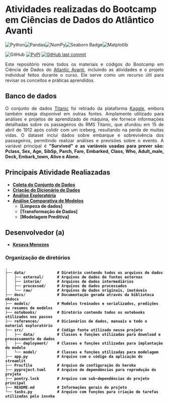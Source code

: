 # Atividades realizadas do Bootcamp em Ciências de Dados do Atlântico Avanti

![Python](https://img.shields.io/badge/python-3670A0?style=for-the-badge&logo=python&logoColor=ffdd54)![Pandas](https://img.shields.io/badge/pandas-%23150458.svg?style=for-the-badge&logo=pandas&logoColor=white)![NumPy](https://img.shields.io/badge/numpy-%23013243.svg?style=for-the-badge&logo=numpy&logoColor=white)![Seaborn Badge](https://img.shields.io/badge/seaborn-%2300A2C1.svg?style=for-the-badge&logo=seaborn&color=444876&logoColor=white)![Matplotlib](https://img.shields.io/badge/Matplotlib-%23ffffff.svg?style=for-the-badge&logo=Matplotlib&logoColor=black)


![GitHub](https://img.shields.io/github/license/atlantico-academy/equipe1-2024.2.svg) [![PyPI](https://img.shields.io/pypi/v/atlantico-academy-equipe2-2024.1.svg)](http://pypi.org/project/atlantico-academy-equipe2-2024.1/) [![GitHub last commit](https://img.shields.io/github/last-commit/atlantico-academy/equipe1-2024.2.svg)](https://github.com/atlantico-academy/equipe1-2024.2/commit/developer)


<p align="justify">Este repositório reúne todos os materiais e códigos do Bootcamp em Ciência de Dados do <a href="https://www.atlanticoavanti.com.br/bootcamp">Atlantic Avanti</a>, incluindo as atividades e o projeto individual feitos durante o curso. Ele serve como um recurso útil para revisar os conceitos e práticas aprendidos.</p>


## Banco de dados

<p align="justify">O conjunto de dados <a href="https://www.kaggle.com/c/titanic/data">Titanic</a> foi retirado da plataforma <a href="https://www.kaggle.com/c/titanic/data">Kaggle</a>, embora também esteja disponível em outras fontes. Amplamente utilizado para análises e projetos de aprendizado de máquina, ele fornece informações detalhadas sobre os passageiros do RMS Titanic, que afundou em 15 de abril de 1912 após colidir com um iceberg, resultando na perda de muitas vidas. O dataset inclui dados sobre embarque e sobrevivência dos passageiros, permitindo realizar análises e previsões sobre o evento. A variável principal é <b>"Survived"<b> e as variáveis usadas para prever são: <b>Pclass<b>, <b>Sex<b>, <b>Age<b>, <b>SibSp<b>, <b>Parch<b>, <b>Fare<b>, <b>Embarked<b>, <b>Class<b>, <b>Who<b>, <b>Adult_male<b>, <b>Deck<b>, <b>Embark_town<b>, <b>Alive<b> e <b>Alone<b>.</p>

## Principais Atividade Realiazadas

 - [Coleta do Conjunto de Dados](https://github.com/KesavaS2/avanti-bootcamp-cdd/blob/master/notebooks/00download_data.ipynb)
 - [Criação do Dicionário de Dados](https://github.com/KesavaS2/avanti-bootcamp-cdd/blob/master/notebooks/00download_data.ipynb)
 - [Análise Exploratória](https://github.com/KesavaS2/avanti-bootcamp-cdd/blob/master/notebooks/01-exploratory_data_analysis.ipynb)
 - [Análise Comparativa de Modelos](https://github.com/KesavaS2)
    - [Limpeza de dados]
    - [Transformação de Dados]
    - [Modelagem Preditiva]


## Desenvolvedor (a)

 - [Kesava Menezes](https://github.com/KesavaS2)
 

### Organização de diretórios


```
.
├── data/              # Diretório contendo todos os arquivos de dados
│   ├── external/      # Arquivos de dados de fontes externas
│   ├── interim/       # Arquivos de dados intermediários
│   ├── processed/     # Arquivos de dados processados
│   └── raw/           # Arquivos de dados originais, imutáveis
├── docs/              # Documentação gerada através da biblioteca mkdocs
├── models/            # Modelos treinados e serializados, predições ou resumos de modelos
├── notebooks/         # Diretório contendo todos os notebooks utilizados nos passos
├── references/        # Dicionários de dados, manuais e todo o material exploratório
├── src/               # Código fonte utilizado nesse projeto
│   ├── data/          # Classes e funções utilizadas para download e processamento de dados
│   ├── deployment/    # Classes e funções utilizadas para implantação do modelo
│   └── model/         # Classes e funções utilizadas para modelagem
├── app.py             # Arquivo com o código da aplicação do streamlit
├── Procfile           # Arquivo de configuração do heroku
├── pyproject.toml     # Arquivo de dependências para reprodução do projeto
├── poetry.lock        # Arquivo com sub-dependências do projeto principal
├── README.md          # Informações gerais do projeto
└── tasks.py           # Arquivo com funções para criação de tarefas utilizadas pelo invoke

```
